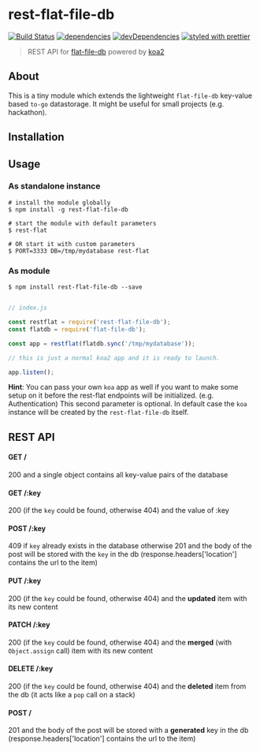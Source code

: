 # rest-flat-file-db

[![Build Status](https://travis-ci.org/balazs4/rest-flat-file-db.svg?branch=master)](https://travis-ci.org/balazs4/rest-flat-file-db)
[![dependencies](https://david-dm.org/balazs4/rest-flat-file-db/status.svg)](https://david-dm.org/balazs4/rest-flat-file-db)
[![devDependencies](https://david-dm.org/balazs4/rest-flat-file-db/dev-status.svg)](https://david-dm.org/balazs4/rest-flat-file-db?type=dev)
[![styled with prettier](https://img.shields.io/badge/styled_with-prettier-ff69b4.svg)](https://github.com/prettier/prettier)

> REST API for [flat-file-db](https://github.com/mafintosh/flat-file-db) powered by [koa2](https://github.com/koajs/koa)

## About

This is a tiny module which extends the lightweight `flat-file-db` key-value based `to-go` datastorage.
It might be useful for small projects (e.g. hackathon).

## Installation

## Usage

### As standalone instance

```
# install the module globally
$ npm install -g rest-flat-file-db

# start the module with default parameters
$ rest-flat

# OR start it with custom parameters
$ PORT=3333 DB=/tmp/mydatabase rest-flat
```

### As module

`$ npm install rest-flat-file-db --save`


```javascript

// index.js

const restflat = require('rest-flat-file-db');
const flatdb = require('flat-file-db');

const app = restflat(flatdb.sync('/tmp/mydatabase'));

// this is just a normal koa2 app and it is ready to launch.

app.listen();

```

**Hint**: You can pass your own `koa` app as well if you want to make some setup on it before the rest-flat endpoints will be initialized. (e.g. Authentication)
This second parameter is optional. In default case the `koa` instance  will be created by the `rest-flat-file-db` itself.


## REST API

#### GET /

200 and a single object contains all key-value pairs of the database

#### GET /:key

200 (if the `key` could be found, otherwise 404) and the value of :key

#### POST /:key

409 if `key` already exists in the database otherwise 201 and the body of the post will be stored with the `key` in the db (response.headers['location'] contains the url to the item)

#### PUT /:key

200 (if the `key` could be found, otherwise 404) and the **updated** item with its new content

#### PATCH /:key

200 (if the `key` could be found, otherwise 404) and the **merged** (with `Object.assign` call) item with its new content

#### DELETE /:key

200 (if the `key` could be found, otherwise 404) and the **deleted** item from the db (it acts like a `pop` call on a stack)

#### POST /

201 and the body of the post will be stored with a **generated** key in the db (response.headers['location'] contains the url to the item)
